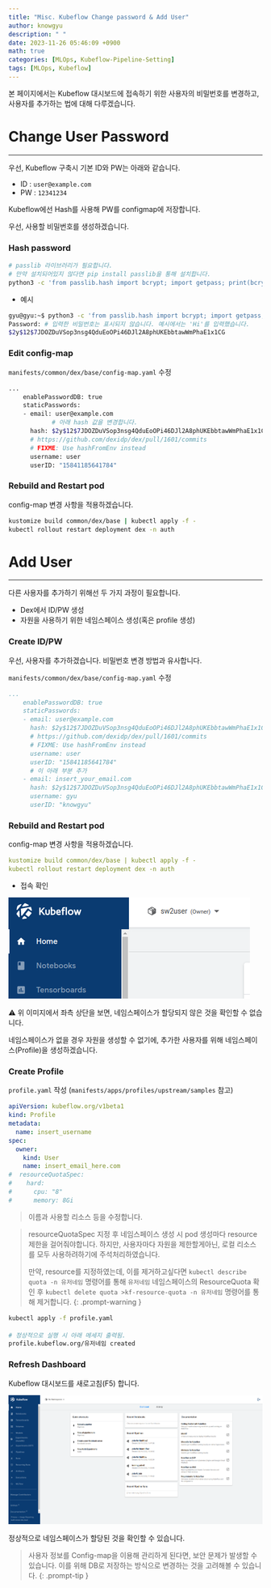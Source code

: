 ```yaml
---
title: "Misc. Kubeflow Change password & Add User"
author: knowgyu
description: " "
date: 2023-11-26 05:46:09 +0900
math: true
categories: [MLOps, Kubeflow-Pipeline-Setting]
tags: [MLOps, Kubeflow]
---
```


본 페이지에서는 Kubeflow 대시보드에 접속하기 위한 사용자의 비밀번호를 변경하고, 사용자를 추가하는 법에 대해 다루겠습니다.

# Change User Password

---

우선, Kubeflow 구축시 기본 ID와 PW는 아래와 같습니다.

- ID : `user@example.com`
- PW : `12341234`

Kubeflow에선 Hash를 사용해 PW를 configmap에 저장합니다.

우선, 사용할 비밀번호를 생성하겠습니다.

### Hash password

```bash
# passlib 라이브러리가 필요합니다.
# 만약 설치되어있지 않다면 pip install passlib을 통해 설치합니다.
python3 -c 'from passlib.hash import bcrypt; import getpass; print(bcrypt.using(rounds=12, ident="2y").hash(getpass.getpass()))'
```

- 예시

```bash
gyu@gyu:~$ python3 -c 'from passlib.hash import bcrypt; import getpass; print(bcrypt.using(rounds=12, ident="2y").hash(getpass.getpass()))'
Password: # 입력한 비밀번호는 표시되지 않습니다. 예시에서는 'Hi'를 입력했습니다.
$2y$12$7JDOZDuVSop3nsg4QduEoOPi46DJl2A8phUKEbbtawWmPhaE1x1CG
```

### Edit config-map

`manifests/common/dex/base/config-map.yaml` 수정

```bash
...
    enablePasswordDB: true
    staticPasswords:
    - email: user@example.com
			# 아래 hash 값을 변경합니다.
      hash: $2y$12$7JDOZDuVSop3nsg4QduEoOPi46DJl2A8phUKEbbtawWmPhaE1x1CG
      # https://github.com/dexidp/dex/pull/1601/commits
      # FIXME: Use hashFromEnv instead
      username: user
      userID: "15841185641784"
```

### Rebuild and Restart pod

config-map 변경 사항을 적용하겠습니다.

```bash
kustomize build common/dex/base | kubectl apply -f -
kubectl rollout restart deployment dex -n auth
```

# Add User

---

다른 사용자를 추가하기 위해선 두 가지 과정이 필요합니다.

- Dex에서 ID/PW 생성
- 자원을 사용하기 위한 네임스페이스 생성(혹은 profile 생성)

### Create ID/PW

우선, 사용자를 추가하겠습니다. 비밀번호 변경 방법과 유사합니다.

`manifests/common/dex/base/config-map.yaml` 수정

```yaml
...
    enablePasswordDB: true
    staticPasswords:
    - email: user@example.com
      hash: $2y$12$7JDOZDuVSop3nsg4QduEoOPi46DJl2A8phUKEbbtawWmPhaE1x1CG
      # https://github.com/dexidp/dex/pull/1601/commits
      # FIXME: Use hashFromEnv instead
      username: user
      userID: "15841185641784"
      # 이 아래 부분 추가
    - email: insert_your_email.com
      hash: $2y$12$7JDOZDuVSop3nsg4QduEoOPi46DJl2A8phUKEbbtawWmPhaE1x1CG
      username: gyu
      userID: "knowgyu"
```

### Rebuild and Restart pod

config-map 변경 사항을 적용하겠습니다.

```yaml
kustomize build common/dex/base | kubectl apply -f -
kubectl rollout restart deployment dex -n auth
```

- 접속 확인

![Untitled.png](/assets/img/kubeflow/kubepipe401.png)

⚠️ 위 이미지에서 좌측 상단을 보면, 네임스페이스가 할당되지 않은 것을 확인할 수 없습니다.

네임스페이스가 없을 경우 자원을 생성할 수 없기에, 추가한 사용자를 위해 네임스페이스(Profile)을 생성하겠습니다.

### Create Profile

`profile.yaml` 작성 (`manifests/apps/profiles/upstream/samples` 참고)

```yaml
apiVersion: kubeflow.org/v1beta1
kind: Profile
metadata:
  name: insert_username
spec:
  owner:
    kind: User
    name: insert_email_here.com
#  resourceQuotaSpec:
#    hard:
#      cpu: "8"
#      memory: 8Gi
```

> 이름과 사용할 리소스 등을 수정합니다.
> 


> resourceQuotaSpec 지정 후 네임스페이스 생성 시 pod 생성마다 resource 제한을 걸어줘야합니다.
>하지만, 사용자마다 자원을 제한할게아닌, 로컬 리소스를 모두 사용하려하기에 주석처리하였습니다.
>
>만약, resource를 지정하였는데, 이를 제거하고싶다면 `kubectl describe quota -n 유저네임` 명령어를 통해 `유저네임` 네임스페이스의 ResourceQuota 확인 후 `kubectl delete quota >kf-resource-quota -n 유저네임` 명령어를 통해 제거합니다.
{: .prompt-warning }

```bash
kubectl apply -f profile.yaml

# 정상적으로 실행 시 아래 메세지 출력됨.
profile.kubeflow.org/유저네임 created
```

### Refresh Dashboard

Kubeflow 대시보드를 새로고침(F5) 합니다.

![Untitled.png](/assets/img/kubeflow/kubepipe402.png)

정상적으로 네임스페이스가 할당된 것을 확인할 수 있습니다.

> 사용자 정보를 Config-map을 이용해 관리하게 된다면, 보안 문제가 발생할 수 있습니다.
이를 위해 DB로 저장하는 방식으로 변경하는 것을 고려해볼 수 있습니다.
{: .prompt-tip }
